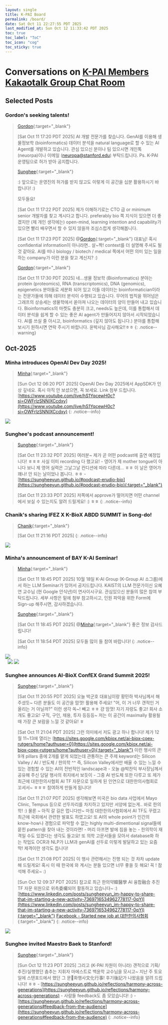 ```yaml
---
layout: single
title: K-PAI Board
permalink: /board/
date: Sat Oct 11 22:27:55 PDT 2025
last_modified_at: Sun Oct 12 11:33:42 PDT 2025
toc: true
toc_label: "ToC"
toc_icon: "cog"
toc_sticky: true
---
```


# Conversations on [K-PAI Members Kakaotalk Group Chat Room](/#join-us-at-kakaotalk)

## Selected Posts

### Gordon's seeking talents!

> [Gordon](https://www.linkedin.com/in/gordon-%EA%B5%B0%ED%98%B8-park-452bab26/){:target="_blank"}
>
> [Sat Oct 11 17:20 PDT 2025] AI 개발 전문가를 찾습니다. GenAI를 이용해 생물정보학 (bioinformatics) 데이터 분석을 natural language로 할 수 있는 AI Agent를 개발하고 있습니다. 관심 있으신 분이나 팀 있으시면 개인톡 (neuorpa)이나 이메일 (neuropa@stanford.edu) 부탁드립니다. Ps. K-PAI 운영팀으로 허가 받아 공지합니다.
>
> [Sunghee](https://sungheeyun.github.io){:target="_blank"}
>
> :) 앞으로는 운영진의 허가를 받지 않고도 이렇게 이 공간을 십분 활용하시기 바랍니다! :)
>
> 모두들요!
>
> [Sat Oct 11 17:22 PDT 2025] 제가 이해하기로는 CTO 급 or minimum senior 개발자를 찾고 계시다고 합니다. preferably bio 쪽 지식이 있으면 더 좋겠지만 (제 개인 생각에는) open-mind, learning intention and capability가 있으면 빨리 배우면서 할 수 있지 않을까 조심스럽게 생각해봅니다.
>
> [Sat Oct 11 17:23 PDT 2025] @[Gordon](https://www.linkedin.com/in/gordon-%EA%B5%B0%ED%98%B8-park-452bab26/){:target="_blank"} 대표님! 혹시 confidential information이 아니라면.. 살~짝! context를 더 설명해 주셔도 될 것 같아요. AI를 떠나 biology / biotech / medical 쪽에서 어떤 의미 있는 일을 하는 company가 이런 분을 찾고 계신지? :)
>
> [Gordon](https://www.linkedin.com/in/gordon-%EA%B5%B0%ED%98%B8-park-452bab26/){:target="_blank"}
>
> [Sat Oct 11 17:30 PDT 2025] 네…생물 정보학 (Bioinformatics) 분야는 protein (proteomics), RNA (transcriptomics), DNA (genomics), epigenetics 분야들로 세분화 되어 있고 이들 데이터는 bioinformatician이라는 전문가들에 의해 데이터 분석이 수행되고 있습니다. 무어의 법칙을 뛰어넘은 그래프의 상승세는 생물학에서 쏟아져 나오는 데이터의 양이 만들어 내고 있습니다. Bioinformatics의 마켓도 충분히 크고, needs도 높은데,  이를 통합해서 데이터 분석을 쉽게 할 수 있는 좋은 AI agent가 만들어지지 않아서 시작되었습니다. AI를 쓰실 줄 아시고, bioinformatics (깊지 않아도 됩니다.) 분야를 통합해 보시기 원하시면 연락 주시기 바랍니다.  윤박사님 감사해요!!ㅎㅎ
{: .notice--warning}

## Oct-2025

### Minha introduces OpenAI Dev Day 2025!

> [Minha](https://www.linkedin.com/in/minha-hwang-7440771/){:target="_blank"}
>
> [Sun Oct 12 06:20 PDT 2025] OpenAI Dev Day 2025에서 AppSDK가 인상 깊네요. 혹시 아직 안 보셨으면, 꼭 보세요. Link 첨부 드립니다.
> [https://www.youtube.com/live/hS1YqcewH0c?si=OWFrlzSNNlXCcdxy](https://www.youtube.com/live/hS1YqcewH0c?si=OWFrlzSNNlXCcdxy)
{: .notice--info}

<div class="img-container">
<img style="max-width: 50%;" src="/resource/board/Screenshot 2025-10-12 at 10.04.16 AM.png">
</div>

### Sunghee's podcast announcement!

> [Sunghee](https://sungheeyun.github.io){:target="_blank"}
>
> [Sat Oct 11 23:32 PDT 2025] 여러분~ 제가 곧 어떤 podcast에 출연 예정입니다! ㅎㅎㅎ 사실 이미 recording 다 했고요! - 영어가 제 mother tongue이 아니다 보니 제 영어 실력은 그날그날 컨디션에 따라 다른데… ㅎㅎ 이 날은 영어가 꽤나! 안 되는 날이었나 봅니다. ㅎㅎ - [https://sungheeyun.github.io/#podcast-erudio-bio](https://sungheeyun.github.io/#podcast-erudio-bio){:target="_blank"}
>
> [Sat Oct 11 23:33 PDT 2025] 저쪽에서 approve가 떨어지면 어떤 channel에서 보실 수 있는지도 알려 드릴게요! :) ㅎㅎ
{: .notice--info}

### Chanik's sharing IFEZ X K-BioX ABDD SUMMIT in Song-do!

> [Chanik](https://www.linkedin.com/in/chanik-park-14878b32/){:target="_blank"}
>
> [Sat Oct 11 21:16 PDT 2025]
{: .notice--info}

<div class="img-container">
<img style="max-width:100%;" src="/resource/board/KakaoTalk_Photo_2025-10-11-23-22-15.png">
</div>

### Minha's announcement of BAY K-AI Seminar!

> [Minha](https://www.linkedin.com/in/minha-hwang-7440771/){:target="_blank"}
>
> [Sat Oct 11 18:45 PDT 2025] 10월 18일 K-AI Group (K-Group AI 소그룹)에서 하는 LLM Seminar가 있어서 공지드립니다. KAIST의 LLM 전문가이신 오혜연 교수님 (현 Google 안식년)이 연사이시구요. 관심있으신 분들의 많은 참여 부탁드립니다. 세부 사항은 밑에 첨부 참고하시고, 인원 파악을 위한 Form에 Sign-up 해주시면, 감사하겠습니다.
>
> [Sunghee](https://sungheeyun.github.io){:target="_blank"}
>
> [Sat Oct 11 18:45 PDT 2025] @[Minha](https://www.linkedin.com/in/minha-hwang-7440771/){:target="_blank"} 좋은 정보 감사드립니다!
>
> [Sat Oct 11 18:54 PDT 2025] 모두들 많이 들 참여 바랍니다!
{: .notice--info}

<div class="img-container">
<img src="/resource/board/KakaoTalk_Photo_2025-10-11-23-12-06.jpeg">
</div>

<div class="img-container-justified">
&nbsp;
<img style="max-width: 40%;" src="/resource/board/KakaoTalk_Photo_2025-10-11-23-20-05 001.jpeg">
<img style="max-width: 40%;" src="/resource/board/KakaoTalk_Photo_2025-10-11-23-20-06 002.jpeg">
&nbsp;
</div>

### Sunghee announces AI-BioX ConfEX Grand Summit 2025!

> [Sunghee](https://sungheeyun.github.io){:target="_blank"}
>
> [Sat Oct 11 20:55 PDT 2025] 오늘 박군호 대표님이랑 황민하 박사님께서 해 주셨듯~ 다른 분들도 이 공간을 맘껏! 활용해 주세요! "어, 이 거 너무 걘적인 거 올리는 거 아닐까?" 이런 생각 쏙~! 빼고 ㅎㅎ 걍 맘껏! 자기 자랑도 좋고! 회사 소개도 좋고요! 구직, 구인, 채용, 투자 등등등~ 저는 이 공간이 maximally 활용될 때 가장 큰 보람을 느낄 것 같아요! ㅎ
>
> [Sat Oct 11 21:04 PDT 2025] 그런 의미에서 저도 광고 하나 합니다! 제가 12월 11~13에 열리는
> [https://sites.google.com/kbiox.net/ai-biox-coex-rutgers/home?authuser=0](https://sites.google.com/kbiox.net/ai-biox-coex-rutgers/home?authuser=0){:target="_blank"}
> 이런 행사의 큰 9개 pillars 중에 2개를 맡게 되었는데 관통하는 큰 주제 keyword는 Silicon Valley / AI / 반도체 / 한의학 ^^ 즉, Silicon Valley에서만 배울 수 있는 느낄 수 있는 경험할 수 있는 AI의 전반적인 landscape과 - 오늘 @박찬익 부사장님께서 공유해 주신 담달 행사의 취지에서 보듯이 - 그중 AI 반도체 또한 다루고 또 제가 최근에 대한한의사협회 AI TF 자문으로 일하게 된 인연으로 대한한의사협회로 꼬셔서~ ㅎㅎㅎ 참여하게 만들게 됩니다!
>
> [Sat Oct 11 21:07 PDT 2025] 생각해보면 미국은 bio data 사업에서 Mayo Clinic, Tempus 등으로 선두자리를 차지하고 있지만 서양에 없는게.. 바로 한의학! :) 물론 ~ 아직 갈 길은 멉니다만~ 마침 대한한의사협회에서 AI TF도 꾸렸고 최근에 국회에서 관련한 발표도 하였고요! 또 AI의 whole point가 인간의 know-how나 경험으로 파악할 수 없는 highly multi-dimentional signal들에 묻힌 pattern을 찾아 내는 것이라면! - 머리 아프면 발에 침을 놓는 - 한의학이 재격일 수도 있겠다는 생각도 들고요! 또 의학 고문서들을 모아서 database화 하는 작업도 OCR과 NLP가 LLM과 genAI를 선두로 이렇게 발달하고 있는 요즘 딱! 제격이란 생각도 듭니다!
>
> [Sat Oct 11 21:08 PDT 2025] 이 행사 관련해서는 진행 되는 것 차차 update 해 드릴게요! 혹시 이 때 한국에 와 계시는 분들 있으면 너무 좋을 듯 해요! 꼭 ! 참석해 주세요~ :)
>
> [Sun Oct 12 09:37 PDT 2025] 참고로 최근 한의약韓醫學 AI 융합融合 추진 TF 자문 위원으로 위촉委囑되어 활동하고 있습니다~ :) [https://www.linkedin.com/posts/sungheeyun_im-happy-to-share-that-im-starting-a-new-activity-7369716534962778117-0qYI](https://www.linkedin.com/posts/sungheeyun_im-happy-to-share-that-im-starting-a-new-activity-7369716534962778117-0qYI){:target="_blank"}
> [Facebook - Started new job at 대한한의사협회](https://www.facebook.com/sunghee.yun1/posts/pfbid0ZRUqxcejzAznXxBzKzz9LDLd41uBRGzCMjpJa4EzdxrPC6XEqTj8os3w5oPtiSiyl){:target="_blank"}
{: .notice--info}

<div class="img-container">
<img src="/resource/board/KakaoTalk_Photo_2025-10-12-00-39-10.jpeg">
</div>

### Sunghee invited Maestro Baek to Stanford!

> [Sunghee](https://sungheeyun.github.io){:target="_blank"}
>
> [Sun Oct 12 11:23 PDT 2025]
> 그리고 (K-PAI 차원이 아니라) 걘적으로 기획/추진/실행했던 춤추는 지휘자 마에스트로 백윤학 교수님을 모시고~ 지난 주 토요일에 스탠포드에서 했던 그 문화행사文化行事! 후기後記가 나왔음을 알려 드립니다! ㅎㅎ -
> [https://sungheeyun.github.io/reflections/harmony-across-generations](https://sungheeyun.github.io/reflections/harmony-across-generations) - 사람들 feedback도 좀 모았습니다! :) -
> [https://sungheeyun.github.io/reflections/harmony-across-generations#feedback-from-the-audience](https://sungheeyun.github.io/reflections/harmony-across-generations#feedback-from-the-audience)
{: .notice--info}
